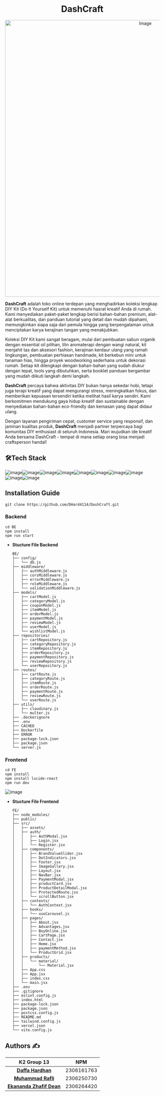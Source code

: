 <h1 align="center">DashCraft</h1>

<p align="center">
  <img src="https://hackmd.io/_uploads/SJiouDVzgl.png" alt="Image" width="900">
</p>

**DashCraft** adalah toko online terdepan yang menghadirkan koleksi lengkap DIY Kit (Do It Yourself Kit) untuk memenuhi hasrat kreatif Anda di rumah. Kami menyediakan paket-paket lengkap berisi bahan-bahan premium, alat-alat berkualitas, dan panduan tutorial yang detail dan mudah dipahami, memungkinkan siapa saja dari pemula hingga yang berpengalaman untuk menciptakan karya kerajinan tangan yang menakjubkan.

Koleksi DIY Kit kami sangat beragam, mulai dari pembuatan sabun organik dengan essential oil pilihan, lilin aromaterapi dengan wangi natural, kit menjahit tas dan aksesori fashion, kerajinan kerdaur ulang yang ramah lingkungan, pembuatan perhiasan handmade, kit berkebun mini untuk tanaman hias, hingga proyek woodworking sederhana untuk dekorasi rumah. Setiap kit dilengkapi dengan bahan-bahan yang sudah diukur dengan tepat, tools yang dibutuhkan, serta booklet panduan bergambar yang mudah diikuti langkah demi langkah.

**DashCraft** percaya bahwa aktivitas DIY bukan hanya sekedar hobi, tetapi juga terapi kreatif yang dapat mengurangi stress, meningkatkan fokus, dan memberikan kepuasan tersendiri ketika melihat hasil karya sendiri. Kami berkomitmen mendukung gaya hidup kreatif dan sustainable dengan menyediakan bahan-bahan eco-friendly dan kemasan yang dapat didaur ulang.

Dengan layanan pengiriman cepat, customer service yang responsif, dan jaminan kualitas produk, **DashCraft** menjadi partner terpercaya bagi komunitas DIY enthusiast di seluruh Indonesia. Mari wujudkan ide kreatif Anda bersama DashCraft - tempat di mana setiap orang bisa menjadi craftsperson handal!

## 🛠️Tech Stack

![image](https://hackmd.io/_uploads/H1lv0v4Mge.png)![image](https://hackmd.io/_uploads/S1WjRP4fee.png)![image](https://hackmd.io/_uploads/BJpsRPEfxg.png)![image](https://hackmd.io/_uploads/rywpCwEMgx.png)![image](https://hackmd.io/_uploads/Bkn6CwVGle.png)![image](https://hackmd.io/_uploads/SyuRRDNfgl.png)![image](https://hackmd.io/_uploads/HJk1yu4fxg.png)![image](https://hackmd.io/_uploads/HytyJOEzlg.png)![image](https://hackmd.io/_uploads/HkNLJOEMlg.png)![image](https://hackmd.io/_uploads/HJjwJOVMlg.png)

## Installation Guide

```
git clone https://github.com/DHard4114/DashCraft.git
```

### Backend

```
cd BE
npm install
npm run start
```

- **Stucture File Backend**
    ```
    BE/
    ├── config/
    │   └── db.js
    ├── middleware/
    │   ├── authMiddleware.js
    │   ├── corsMiddleware.js
    │   ├── errorMiddleware.js
    │   ├── roleMiddleware.js
    │   └── validationMiddleware.js
    ├── models/
    │   ├── cartModel.js
    │   ├── categoryModel.js
    │   ├── couponModel.js
    │   ├── itemModel.js
    │   ├── orderModel.js
    │   ├── paymentModel.js
    │   ├── reviewModel.js
    │   ├── userModel.js
    │   └── wishlistModel.js
    ├── repositories/
    │   ├── cartRepository.js
    │   ├── categoryRepository.js
    │   ├── itemRepository.js
    │   ├── orderRepository.js
    │   ├── paymentRepository.js
    │   ├── reviewRepository.js
    │   └── userRepository.js
    ├── routes/
    │   ├── cartRoute.js
    │   ├── categoryRoute.js
    │   ├── itemRoute.js
    │   ├── orderRoute.js
    │   ├── paymentRoute.js
    │   ├── reviewRoute.js
    │   └── userRoute.js
    ├── utils/
    │   ├── cloudinary.js
    │   └── multer.js
    ├── .dockerignore
    ├── .env
    ├── CACHED
    ├── Dockerfile
    ├── ERROR
    ├── package-lock.json
    ├── package.json
    └── server.js
    ```

### Frontend
```
cd FE
npm install
npm install lucide-react
npm run dev
```
![image](https://hackmd.io/_uploads/SkMArvEGll.png)

- **Stucture File Frontend**
    ```
    FE/
    ├── node_modules/
    ├── public/
    ├── src/
    │   ├── assets/
    │   ├── auth/
    │   │   ├── AuthModal.jsx
    │   │   ├── Login.jsx
    │   │   └── Register.jsx
    │   ├── components/
    │   │   ├── BrandValueSlider.jsx
    │   │   ├── DotIndicators.jsx
    │   │   ├── Footer.jsx
    │   │   ├── ImageGallery.jsx
    │   │   ├── Layout.jsx
    │   │   ├── NavBar.jsx
    │   │   ├── PaymentModal.jsx
    │   │   ├── productCard.jsx
    │   │   ├── ProductDetailModal.jsx
    │   │   ├── ProtectedRoute.jsx
    │   │   └── scrollButton.jsx
    │   ├── contexts/
    │   │   └── AuthContext.jsx
    │   ├── hooks/
    │   │   └── useCarousel.js
    │   ├── pages/
    │   │   ├── About.jsx
    │   │   ├── Advantages.jsx
    │   │   ├── BuyOnline.jsx
    │   │   ├── CartPage.jsx
    │   │   ├── Contact.jsx
    │   │   ├── Home.jsx
    │   │   ├── paymentMethod.jsx
    │   │   └── ProductGrid.jsx
    │   ├── products/
    │   │   └── material/
    │   │       └── Material.jsx
    │   ├── App.css
    │   ├── App.jsx
    │   ├── index.css
    │   └── main.jsx
    ├── .env
    ├── .gitignore
    ├── eslint.config.js
    ├── index.html
    ├── package-lock.json
    ├── package.json
    ├── postcss.config.js
    ├── README.md
    ├── tailwind.config.js
    ├── vercel.json
    └── vite.config.js
    ```

## **Authors ✍️** 
| K2 Group 13 | NPM |
| :----------------: | :------------: |
| [**Daffa Hardhan**](https://github.com/DHard4114)| 2306161763 |
| [**Muhammad Rafli**](https://github.com/MRafli127)| 2306250730 |
| [**Ekananda Zhafif Dean**](https://github.com/Ekazadex)| 2306264420 |
